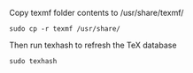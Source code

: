 Copy texmf folder contents to /usr/share/texmf/

```
sudo cp -r texmf /usr/share/
```

Then run texhash to refresh the TeX database

```
sudo texhash
```
